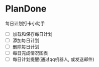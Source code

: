# PlanDone
每日计划打卡小助手
- [ ] 加载和保存每日计划
- [ ] 添加每日计划
- [ ] 删除每日计划
- [ ] 每日完成情况图表
- [ ] 每日计划提醒(通过qq机器人, 或发送邮件)